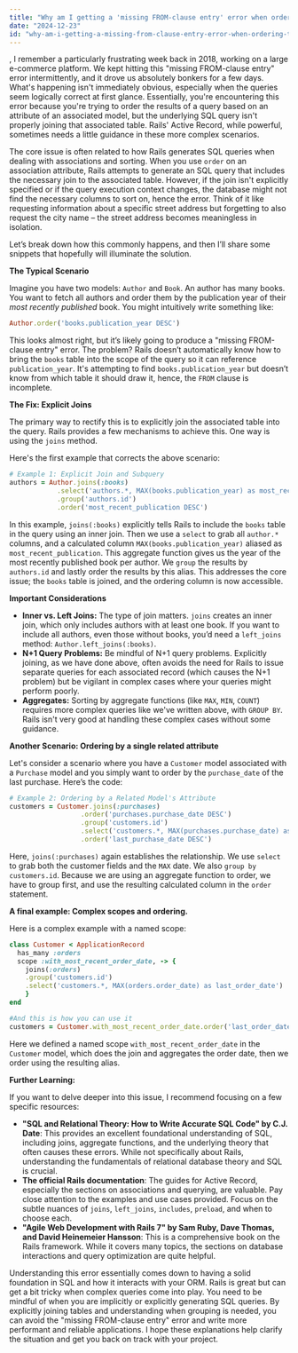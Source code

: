 ```yaml
---
title: "Why am I getting a 'missing FROM-clause entry' error when ordering through an associated model in Rails?"
date: "2024-12-23"
id: "why-am-i-getting-a-missing-from-clause-entry-error-when-ordering-through-an-associated-model-in-rails"
---
```


,  I remember a particularly frustrating week back in 2018, working on a large e-commerce platform. We kept hitting this "missing FROM-clause entry" error intermittently, and it drove us absolutely bonkers for a few days. What's happening isn't immediately obvious, especially when the queries seem logically correct at first glance. Essentially, you're encountering this error because you're trying to order the results of a query based on an attribute of an associated model, but the underlying SQL query isn't properly joining that associated table. Rails' Active Record, while powerful, sometimes needs a little guidance in these more complex scenarios.

The core issue is often related to how Rails generates SQL queries when dealing with associations and sorting. When you use `order` on an association attribute, Rails attempts to generate an SQL query that includes the necessary join to the associated table. However, if the join isn't explicitly specified or if the query execution context changes, the database might not find the necessary columns to sort on, hence the error. Think of it like requesting information about a specific street address but forgetting to also request the city name – the street address becomes meaningless in isolation.

Let’s break down how this commonly happens, and then I’ll share some snippets that hopefully will illuminate the solution.

**The Typical Scenario**

Imagine you have two models: `Author` and `Book`. An author has many books. You want to fetch all authors and order them by the publication year of their *most recently published* book. You might intuitively write something like:

```ruby
Author.order('books.publication_year DESC')
```

This looks almost right, but it’s likely going to produce a "missing FROM-clause entry" error. The problem? Rails doesn’t automatically know how to bring the `books` table into the scope of the query so it can reference `publication_year`. It's attempting to find `books.publication_year` but doesn’t know from which table it should draw it, hence, the `FROM` clause is incomplete.

**The Fix: Explicit Joins**

The primary way to rectify this is to explicitly join the associated table into the query. Rails provides a few mechanisms to achieve this. One way is using the `joins` method.

Here's the first example that corrects the above scenario:

```ruby
# Example 1: Explicit Join and Subquery
authors = Author.joins(:books)
            .select('authors.*, MAX(books.publication_year) as most_recent_publication')
            .group('authors.id')
            .order('most_recent_publication DESC')

```

In this example, `joins(:books)` explicitly tells Rails to include the `books` table in the query using an inner join. Then we use a `select` to grab all `author.*` columns, and a calculated column `MAX(books.publication_year)` aliased as `most_recent_publication`. This aggregate function gives us the year of the most recently published book per author. We `group` the results by `authors.id` and lastly order the results by this alias. This addresses the core issue; the `books` table is joined, and the ordering column is now accessible.

**Important Considerations**

* **Inner vs. Left Joins:** The type of join matters. `joins` creates an inner join, which only includes authors with at least one book. If you want to include all authors, even those without books, you’d need a `left_joins` method: `Author.left_joins(:books)`.
* **N+1 Query Problems:** Be mindful of N+1 query problems. Explicitly joining, as we have done above, often avoids the need for Rails to issue separate queries for each associated record (which causes the N+1 problem) but be vigilant in complex cases where your queries might perform poorly.
* **Aggregates:** Sorting by aggregate functions (like `MAX`, `MIN`, `COUNT`) requires more complex queries like we've written above, with `GROUP BY`. Rails isn't very good at handling these complex cases without some guidance.

**Another Scenario: Ordering by a single related attribute**

Let's consider a scenario where you have a `Customer` model associated with a `Purchase` model and you simply want to order by the `purchase_date` of the last purchase. Here’s the code:

```ruby
# Example 2: Ordering by a Related Model's Attribute
customers = Customer.joins(:purchases)
                  .order('purchases.purchase_date DESC')
                  .group('customers.id')
                  .select('customers.*, MAX(purchases.purchase_date) as last_purchase_date')
                  .order('last_purchase_date DESC')

```
Here, `joins(:purchases)` again establishes the relationship. We use `select` to grab both the customer fields and the `MAX` date. We also `group by` `customers.id`. Because we are using an aggregate function to order, we have to group first, and use the resulting calculated column in the `order` statement.

**A final example: Complex scopes and ordering.**

Here is a complex example with a named scope:
```ruby
class Customer < ApplicationRecord
  has_many :orders
  scope :with_most_recent_order_date, -> {
    joins(:orders)
    .group('customers.id')
    .select('customers.*, MAX(orders.order_date) as last_order_date')
    }
end

#And this is how you can use it
customers = Customer.with_most_recent_order_date.order('last_order_date DESC')
```
Here we defined a named scope `with_most_recent_order_date` in the `Customer` model, which does the join and aggregates the order date, then we order using the resulting alias.

**Further Learning:**

If you want to delve deeper into this issue, I recommend focusing on a few specific resources:

* **"SQL and Relational Theory: How to Write Accurate SQL Code" by C.J. Date**: This provides an excellent foundational understanding of SQL, including joins, aggregate functions, and the underlying theory that often causes these errors. While not specifically about Rails, understanding the fundamentals of relational database theory and SQL is crucial.
* **The official Rails documentation**: The guides for Active Record, especially the sections on associations and querying, are valuable. Pay close attention to the examples and use cases provided. Focus on the subtle nuances of `joins`, `left_joins`, `includes`, `preload`, and when to choose each.
* **"Agile Web Development with Rails 7" by Sam Ruby, Dave Thomas, and David Heinemeier Hansson**: This is a comprehensive book on the Rails framework. While it covers many topics, the sections on database interactions and query optimization are quite helpful.

Understanding this error essentially comes down to having a solid foundation in SQL and how it interacts with your ORM. Rails is great but can get a bit tricky when complex queries come into play. You need to be mindful of when you are implicitly or explicitly generating SQL queries. By explicitly joining tables and understanding when grouping is needed, you can avoid the "missing FROM-clause entry" error and write more performant and reliable applications. I hope these explanations help clarify the situation and get you back on track with your project.
